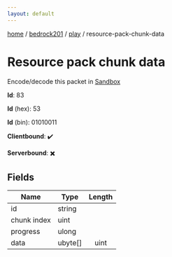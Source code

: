 ```yaml
---
layout: default
---
```


[home](/)  /  [bedrock201](/protocol/bedrock201)  /  [play](/protocol/bedrock201/play)  /  resource-pack-chunk-data

# Resource pack chunk data

Encode/decode this packet in [Sandbox](../../../sandbox/bedrock201#Play.ResourcePackChunkData)

**Id**: 83

**Id** (hex): 53

**Id** (bin): 01010011

**Clientbound**: ✔️

**Serverbound**: ✖️

## Fields

Name | Type | Length
---|---|:---:
id | string | [](/protocol/bedrock201/types/)
chunk index | uint | [](/protocol/bedrock201/types/)
progress | ulong | [](/protocol/bedrock201/types/)
data | ubyte[] | uint
